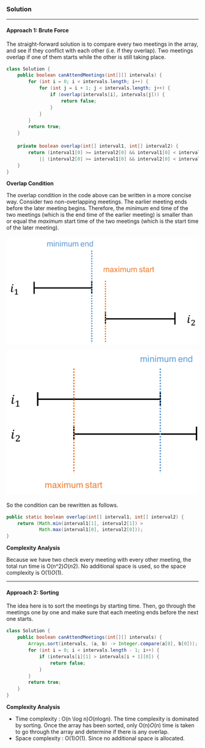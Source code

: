 ### Solution

---

#### Approach 1: Brute Force

The straight-forward solution is to compare every two meetings in the array, and see if they conflict with each other (i.e. if they overlap). Two meetings overlap if one of them starts while the other is still taking place.

```java
class Solution {
    public boolean canAttendMeetings(int[][] intervals) {
        for (int i = 0; i < intervals.length; i++) {
            for (int j = i + 1; j < intervals.length; j++) {
                if (overlap(intervals[i], intervals[j])) {
                    return false;
                }
            }
        }
        return true;
    }

    private boolean overlap(int[] interval1, int[] interval2) {
        return (interval1[0] >= interval2[0] && interval1[0] < interval2[1])
            || (interval2[0] >= interval1[0] && interval2[0] < interval1[1]);
    }
}
```

**Overlap Condition**

The overlap condition in the code above can be written in a more concise way. Consider two non-overlapping meetings. The earlier meeting ends before the later meeting begins. Therefore, the *minimum* end time of the two meetings (which is the end time of the earlier meeting) is smaller than or equal the *maximum* start time of the two meetings (which is the start time of the later meeting).



![](img/252_NonOverlappingIntervals.png)

![](img/252_OverlappingIntervals.png)

So the condition can be rewritten as follows.



```java
public static boolean overlap(int[] interval1, int[] interval2) {
    return (Math.min(interval1[1], interval2[1]) >
            Math.max(interval1[0], interval2[0]));
}
```

**Complexity Analysis**

Because we have two check every meeting with every other meeting, the total run time is O(n^2)*O*(*n*2). No additional space is used, so the space complexity is O(1)*O*(1).

---

#### Approach 2: Sorting

The idea here is to sort the meetings by starting time. Then, go through the meetings one by one and make sure that each meeting ends before the next one starts.

```java
class Solution {
    public boolean canAttendMeetings(int[][] intervals) {
        Arrays.sort(intervals, (a, b) -> Integer.compare(a[0], b[0]));
        for (int i = 0; i < intervals.length - 1; i++) {
            if (intervals[i][1] > intervals[i + 1][0]) {
                return false;
            }
        }
        return true;
    }
}
```



**Complexity Analysis**

- Time complexity : O(n \log n)*O*(*n*log*n*). The time complexity is dominated by sorting. Once the array has been sorted, only O(n)*O*(*n*) time is taken to go through the array and determine if there is any overlap.
- Space complexity : O(1)*O*(1). Since no additional space is allocated.